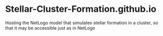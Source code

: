 # Stellar-Cluster-Formation.github.io
Hosting the NetLogo model that simulates stellar formation in a cluster, so that it may be accessible just as in NetLogo
